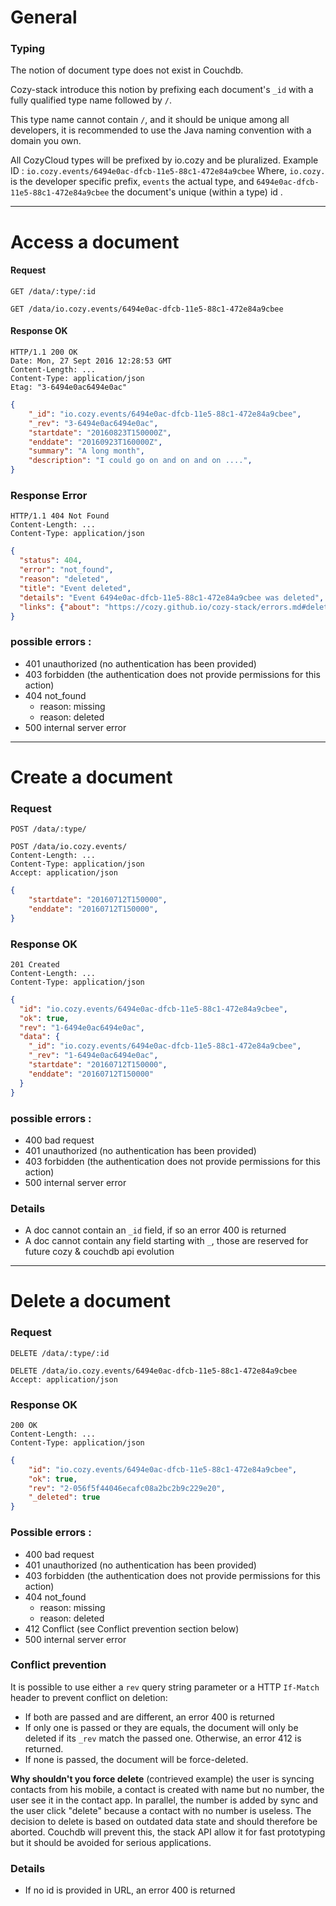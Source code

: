 # General

### Typing

The notion of document type does not exist in Couchdb.

Cozy-stack introduce this notion by prefixing each document's `_id` with a fully qualified type name followed by `/`.

This type name cannot contain `/`, and it should be unique among all developers, it is recommended to use the Java naming convention with a domain you own.

All CozyCloud types will be prefixed by io.cozy and be pluralized.
Example ID : `io.cozy.events/6494e0ac-dfcb-11e5-88c1-472e84a9cbee`
Where, `io.cozy.` is the developer specific prefix, `events` the actual type, and `6494e0ac-dfcb-11e5-88c1-472e84a9cbee` the document's unique (within a type) id .

------------------------------------------------------------------------------

# Access a document

#### Request
```http
GET /data/:type/:id
```
```http
GET /data/io.cozy.events/6494e0ac-dfcb-11e5-88c1-472e84a9cbee
```

#### Response OK
```http
HTTP/1.1 200 OK
Date: Mon, 27 Sept 2016 12:28:53 GMT
Content-Length: ...
Content-Type: application/json
Etag: "3-6494e0ac6494e0ac"
```
```json
{
    "_id": "io.cozy.events/6494e0ac-dfcb-11e5-88c1-472e84a9cbee",
    "_rev": "3-6494e0ac6494e0ac",
    "startdate": "20160823T150000Z",
    "enddate": "20160923T160000Z",
    "summary": "A long month",
    "description": "I could go on and on and on ....",
}
```

### Response Error
```http
HTTP/1.1 404 Not Found
Content-Length: ...
Content-Type: application/json
```
```json
{
  "status": 404,
  "error": "not_found",
  "reason": "deleted",
  "title": "Event deleted",
  "details": "Event 6494e0ac-dfcb-11e5-88c1-472e84a9cbee was deleted",
  "links": {"about": "https://cozy.github.io/cozy-stack/errors.md#deleted"}
}
```

### possible errors :
- 401 unauthorized (no authentication has been provided)
- 403 forbidden (the authentication does not provide permissions for this action)
- 404 not_found
  - reason: missing
  - reason: deleted
- 500 internal server error

--------------------------------------------------------------------------------

# Create a document

### Request
```http
POST /data/:type/
```
```http
POST /data/io.cozy.events/
Content-Length: ...
Content-Type: application/json
Accept: application/json
```
```json
{
    "startdate": "20160712T150000",
    "enddate": "20160712T150000",
}
```

### Response OK
```http
201 Created
Content-Length: ...
Content-Type: application/json
```
```json
{
  "id": "io.cozy.events/6494e0ac-dfcb-11e5-88c1-472e84a9cbee",
  "ok": true,
  "rev": "1-6494e0ac6494e0ac",
  "data": {
    "_id": "io.cozy.events/6494e0ac-dfcb-11e5-88c1-472e84a9cbee",
    "_rev": "1-6494e0ac6494e0ac",
    "startdate": "20160712T150000",
    "enddate": "20160712T150000"
  }
}
```

### possible errors :
- 400 bad request
- 401 unauthorized (no authentication has been provided)
- 403 forbidden (the authentication does not provide permissions for this action)
- 500 internal server error

### Details

- A doc cannot contain an `_id` field, if so an error 400 is returned
- A doc cannot contain any field starting with `_`, those are reserved for future cozy & couchdb api evolution


--------------------------------------------------------------------------------

# Delete a document

### Request
```http
DELETE /data/:type/:id
```
```http
DELETE /data/io.cozy.events/6494e0ac-dfcb-11e5-88c1-472e84a9cbee
Accept: application/json

```

### Response OK
```http
200 OK
Content-Length: ...
Content-Type: application/json
```
```json
{
    "id": "io.cozy.events/6494e0ac-dfcb-11e5-88c1-472e84a9cbee",
    "ok": true,
    "rev": "2-056f5f44046ecafc08a2bc2b9c229e20",
    "_deleted": true
}
```
### Possible errors :
- 400 bad request
- 401 unauthorized (no authentication has been provided)
- 403 forbidden (the authentication does not provide permissions for this action)
- 404 not_found
  - reason: missing
  - reason: deleted
- 412 Conflict (see Conflict prevention section below)
- 500 internal server error

### Conflict prevention

It is possible to use either a `rev` query string parameter or a HTTP `If-Match` header to prevent conflict on deletion:
- If both are passed and are different, an error 400 is returned
- If only one is passed or they are equals, the document will only be deleted if its `_rev` match the passed one. Otherwise, an error 412  is returned.
- If none is passed, the document will be force-deleted.

**Why shouldn't you force delete** (contrieved example) the user is syncing contacts from his mobile, a contact is created with name but no number, the user see it in the contact app. In parallel, the number is added by sync and the user click "delete" because a contact with no number is useless. The decision to delete is based on outdated data state and should therefore be aborted.
Couchdb will prevent this, the stack API allow it for fast prototyping but it should be avoided for serious applications.

### Details

- If no id is provided in URL, an error 400 is returned
